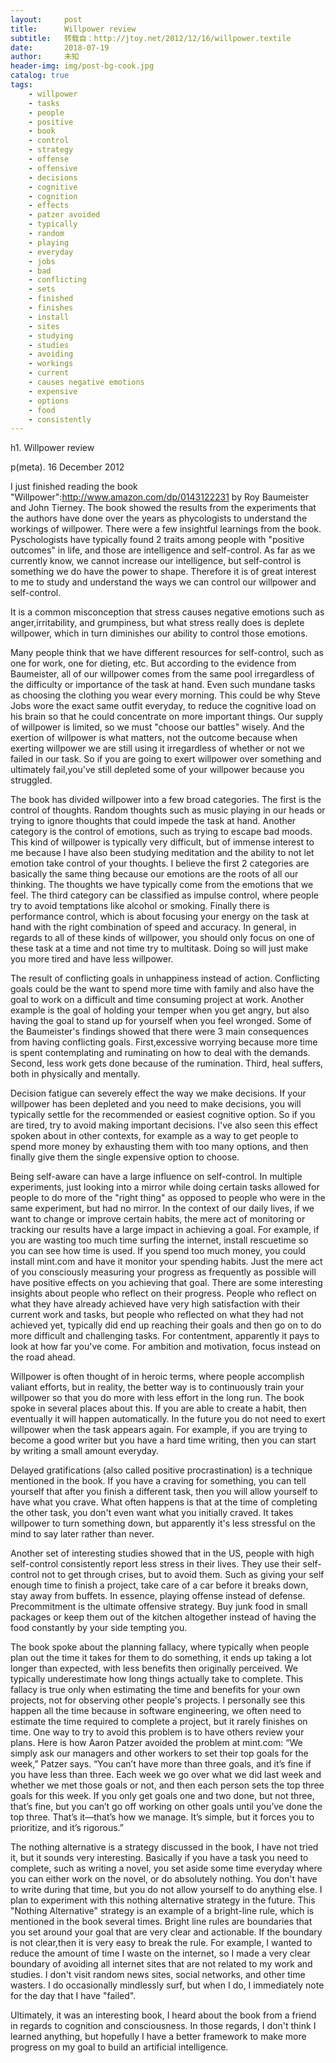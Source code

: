 ```yaml
---
layout:     post
title:      Willpower review
subtitle:   转载自：http://jtoy.net/2012/12/16/willpower.textile
date:       2018-07-19
author:     未知
header-img: img/post-bg-cook.jpg
catalog: true
tags:
    - willpower
    - tasks
    - people
    - positive
    - book
    - control
    - strategy
    - offense
    - offensive
    - decisions
    - cognitive
    - cognition
    - effects
    - patzer avoided
    - typically
    - random
    - playing
    - everyday
    - jobs
    - bad
    - conflicting
    - sets
    - finished
    - finishes
    - install
    - sites
    - studying
    - studies
    - avoiding
    - workings
    - current
    - causes negative emotions
    - expensive
    - options
    - food
    - consistently
---
```



h1. Willpower review

p(meta). 16 December 2012

I just finished reading the book "Willpower":http://www.amazon.com/dp/0143122231 by Roy Baumeister and John Tierney. The book showed the results from the experiments that the authors have done over the years as phycologists to understand the workings of willpower. There were a few insightful learnings from the book. Pyschologists have typically found 2 traits among people with "positive outcomes" in life, and those are intelligence and self-control. As far as we currently know, we cannot increase our intelligence, but self-control is something we do have the power to shape. Therefore it is of great interest to me to study and understand the ways we can control our willpower and self-control. 

It is a common misconception that stress causes negative emotions such as anger,irritability, and grumpiness, but what stress really does is deplete willpower, which in turn diminishes our ability to control those emotions. 

Many people think that we have different resources for self-control, such as one for work, one for dieting, etc. But according to the evidence from Baumeister, all of our willpower comes from the same pool irregardless of the difficulty or importance of the task at hand. Even such mundane tasks as choosing the clothing you wear every morning. This could be why Steve Jobs wore the exact same outfit everyday, to reduce the cognitive load on his brain so that he could concentrate on more important things. Our supply of willpower is limited, so we must "choose our battles" wisely. And the exertion of willpower is what matters, not the outcome because when exerting willpower we are still using it irregardless of whether or not we failed in our task. So if you are going to exert willpower over something and ultimately fail,you've still depleted some of your willpower because you struggled.

The book has divided willpower into a few broad categories. The first is the control of thoughts. Random thoughts such as music playing in our heads or trying to ignore thoughts that could impede the task at hand. Another category is the control of emotions, such as trying to escape bad moods. This kind of willpower is typically very difficult, but of immense interest to me because I have also been studying meditation and the ability to not let emotion take control of your thoughts. I believe the first 2 categories are basically the same thing because our emotions are the roots of all our thinking. The thoughts we have typically come from the emotions that we feel. The third category can be classified as impulse control, where people try to avoid temptations like alcohol or smoking. Finally there is performance control, which is about focusing your energy on the task at hand with the right combination of speed and accuracy. In general, in regards to all of these kinds of willpower, you should only focus on one of these task at a time and not time try to multitask. Doing so will just make you more tired and have less willpower. 


The result of conflicting goals in unhappiness instead of action. Conflicting goals could be the want to spend more time with family and also have the goal to work on a difficult and time consuming project at work. Another example is the goal of holding your temper when you get angry, but also having the goal to stand up for yourself when you feel wronged. Some of the Baumeister's findings showed that there were 3 main consequences from having conflicting goals. First,excessive worrying because more time is spent contemplating and ruminating on how to deal with the demands. Second, less work gets done because of the rumination. Third, heal suffers, both in physically and mentally. 

Decision fatigue can severely effect the way we make decisions. If your willpower has been depleted and you need to make decisions, you will typically settle for the recommended or easiest cognitive option. So if you are tired, try to avoid making important decisions. I've also seen this effect spoken about in other contexts, for example as a way to get people to spend more money by exhausting them with too many options, and then finally give them the single expensive option to choose.

Being self-aware can have a large influence on self-control. In multiple experiments, just looking into a mirror while doing certain tasks allowed for people to do more of the "right thing" as opposed to people who were in the same experiment, but had no mirror. In the context of our daily lives, if we want to change or improve certain habits, the mere act of monitoring or tracking our results have a large impact in achieving a goal. For example, if you are wasting too much time surfing the internet, install rescuetime so you can see how time is used. If you spend too much money, you could install mint.com and have it monitor your spending habits. Just the mere act of you consciously measuring your progress as frequently as possible will have positive effects on you achieving that goal. There are some interesting insights about people who reflect on their progress. People who reflect on what they have already achieved have very high satisfaction with their current work and tasks, but people who reflected on what they had not achieved yet, typically did end up reaching their goals and then go on to do more difficult and challenging tasks. For contentment, apparently it pays to look at how far you've come. For ambition and motivation, focus instead on the road ahead.

Willpower is often thought of in heroic terms, where people accomplish valiant efforts, but in reality, the better way is to continuously train your willpower so that you do more with less effort in the long run. The book spoke in several places about this. If you are able to create a habit, then eventually it will happen automatically. In the future you do not need to exert willpower when the task appears again. For example, if you are trying to become a good writer but you have a hard time writing, then you can start by writing a small amount everyday. 

Delayed gratifications (also called positive procrastination) is a technique mentioned in the book. If you have a craving for something, you can tell yourself that after you finish a different task, then you will allow yourself to have what you crave. What often happens is that at the time of completing the other task, you don't even want what you initially craved. It takes willpower to turn something down, but apparently it's less stressful on the mind to say later rather than never.

Another set of interesting studies showed that in the US, people with high self-control consistently report less stress in their lives. They use their self-control not to get through crises, but to avoid them. Such as giving your self enough time to finish a project, take care of a car before it breaks down, stay away from buffets. In essence, playing offense instead of defense. Precommitment is the ultimate offensive strategy. Buy junk food in small packages or keep them out of the kitchen altogether instead of having the food constantly by your side tempting you.

The book spoke about the planning fallacy, where typically when people plan out the time it takes for them to do something, it ends up taking a lot longer than expected, with less benefits then originally perceived. We typically underestimate how long things actually take to complete. This fallacy is true only when estimating the time and benefits for your own projects, not for observing other people's projects. I personally see this happen all the time because in software engineering, we often need to estimate the time required to complete a project, but it rarely finishes on time. One way to try to avoid this problem is to have others review your plans. Here is how Aaron Patzer avoided the problem at mint.com: “We simply ask our managers and other workers to set their top goals for the week,” Patzer says. “You can’t have more than three goals, and it’s fine if you have less than three. Each week we go over what we did last week and whether we met those goals or not, and then each person sets the top three goals for this week. If you only get goals one and two done, but not three, that’s fine, but you can’t go off working on other goals until you’ve done the top three. That’s it—that’s how we manage. It’s simple, but it forces you to prioritize, and it’s rigorous.”

The nothing alternative is a strategy discussed in the book, I have not tried it, but it sounds very interesting. Basically if you have a task you need to complete, such as writing a novel, you set aside some time everyday where you can either work on the novel, or do absolutely nothing. You don't have to write during that time, but you do not allow yourself to do anything else. I plan to experiment with this nothing alternative strategy in the future. This "Nothing Alternative" strategy is an example of a bright-line rule, which is mentioned in the book several times. Bright line rules are boundaries that you set around your goal that are very clear and actionable. If the boundary is not clear,then it is very easy to break the rule. For example, I wanted to reduce the amount of time I waste on the internet, so I made a very clear boundary of avoiding all internet sites that are not related to my work and studies. I don't visit random news sites, social networks, and other time wasters. I do occasionally mindlessly surf, but when I do, I immediately note for the day that I have "failed".

Ultimately, it was an interesting book, I heard about the book from a friend in regards to cognition and consciousness. In those regards, I don't think I learned anything, but hopefully I have a better framework to make more progress on my goal to build an artificial intelligence.



